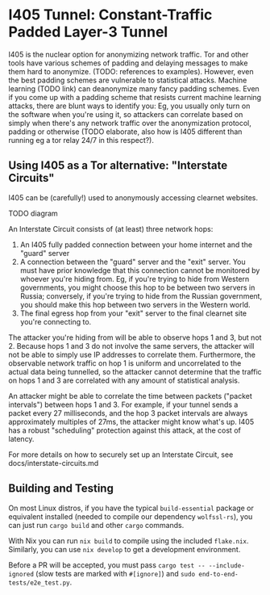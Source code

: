 # I405 Tunnel: Constant-Traffic Padded Layer-3 Tunnel

I405 is the nuclear option for anonymizing network traffic. Tor and other tools have various schemes
of padding and delaying messages to make them hard to anonymize. (TODO: references to examples).
However, even the best padding schemes are vulnerable to statistical attacks. Machine learning (TODO
link) can deanonymize many fancy padding schemes. Even if you come up with a padding scheme that
resists current machine learning attacks, there are blunt ways to identify you: Eg, you usually only
turn on the software when you're using it, so attackers can correlate based on simply when there's
any network traffic over the anonymization protocol, padding or otherwise (TODO elaborate, also how
is I405 different than running eg a tor relay 24/7 in this respect?).

## Using I405 as a Tor alternative: "Interstate Circuits"

I405 can be (carefully!) used to anonymously accessing clearnet websites.

TODO diagram

An Interstate Circuit consists of (at least) three network hops:
1. An I405 fully padded connection between your home internet and the "guard" server
2. A connection between the "guard" server and the "exit" server. You must have prior knowledge that
   this connection cannot be monitored by whoever you're hiding from. Eg, if you're trying to hide
   from Western governments, you might choose this hop to be between two servers in Russia;
   conversely, if you're trying to hide from the Russian government, you should make this hop
   between two servers in the Western world.
3. The final egress hop from your "exit" server to the final clearnet site you're connecting to.

The attacker you're hiding from will be able to observe hops 1 and 3, but not 2. Because hops 1 and
3 do not involve the same servers, the attacker will not be able to simply use IP addresses to
correlate them. Furthermore, the observable network traffic on hop 1 is uniform and uncorrelated to
the actual data being tunnelled, so the attacker cannot determine that the traffic on hops 1 and 3
are correlated with any amount of statistical analysis.

An attacker might be able to correlate the time between packets ("packet intervals") between hops 1
and 3. For example, if your tunnel sends a packet every 27 milliseconds, and the hop 3 packet
intervals are always approximately multiples of 27ms, the attacker might know what's up. I405 has
a robust "scheduling" protection against this attack, at the cost of latency.

For more details on how to securely set up an Interstate Circuit, see docs/interstate-circuits.md


## Building and Testing

On most Linux distros, if you have the typical `build-essential` package or equivalent installed
(needed to compile our dependency `wolfssl-rs`), you can just run `cargo build` and other `cargo`
commands.

With Nix you can run `nix build` to compile using the included `flake.nix`. Similarly, you can use
`nix develop` to get a development environment.

Before a PR will be accepted, you must pass `cargo test -- --include-ignored` (slow tests are marked
with `#[ignore]`) and `sudo end-to-end-tests/e2e_test.py`.
